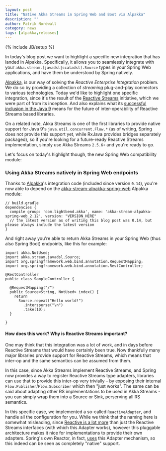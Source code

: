 ```yaml
---
layout: post
title: "Native Akka Streams in Spring Web and Boot via Alpakka"
description: ""
author: Patrik Nordwall
category: news
tags: [alpakka,releases]
---
```

{% include JB/setup %}

In today's blog post we want to highlight a specific new integration that has landed in Alpakka. Specifically, it allows you to seamlessly integrate with your `akka.stream.[javadsl|scaladsl].Source` types in your Spring Web applications, and have them be understood by Spring natively.

[Alpakka](https://doc.akka.io/docs/alpakka/current), is our way of solving the *Reactive Enterprise Integration* problem. We do so by providing a collection of *streaming* plug-and-play connectors to various technologies. Today we'd like to highlight one specific integration, since it's the result of the [Reactive Streams](https://www.reactive-streams.org) initiative, which we were part of from its inception. And also explains what its [successful inclusion in the Java 9](https://docs.oracle.com/javase/9/docs/api/java/util/concurrent/Flow.html) means for the future of inter-operability of Reactive Streams based libraries.

On a related note, Akka Streams is one of the first libraries to provide native support for Java 9's `java.util.concurrent.Flow.*` (as of writing, Spring does not provide this support yet, while RxJava provides bridges separately packaged), so if you're looking for a future-ready Reactive Streams implementation, simply use Akka Streams `2.5.6+` and you're ready to go.

Let's focus on today's highlight though, the new Spring Web compatibility module:

### Using Akka Streams natively in Spring Web endpoints

Thanks to [Alpakka](https://doc.akka.io/docs/alpakka/current)'s integration code (included since version `0.14`), you're now able to depend on the [akka-stream-alpakka-spring-web](https://doc.akka.io/docs/alpakka/current/spring-web.html) Alpakka module: 

```
// build.gradle
dependencies {
  compile group: 'com.lightbend.akka', name: 'akka-stream-alpakka-spring-web_2.12', version: "VERSION_HERE"
  // the latest version as of writing this blog post was 0.14, but please always include the latest version
}
```

And right away you're able to return Akka Streams in your Spring Web (thus also Spring Boot) endpoints, like this for example:

```
import akka.NotUsed;
import akka.stream.javadsl.Source;
import org.springframework.web.bind.annotation.RequestMapping;
import org.springframework.web.bind.annotation.RestController;

@RestController
public class SampleController {

  @RequestMapping("/")
  public Source<String, NotUsed> index() {
    return
      Source.repeat("Hello world!")
        .intersperse("\n")
        .take(10);
  }

}
```

#### How does this work? Why is Reactive Streams important?

One may think that this integration was a lot of work, and in days before Reactive Streams that would have certainly been true. Now thankfully many major libraries provide support for Reactive Streams, which means that inter-op and the same semantics can be assumed from them.

In this case, since Akka Streams implement Reactive Streams, and Spring now provides a way to register Reactive Streams type adapters, libraries can use that to provide this inter-op very trivially – by exposing their internal `Flow.Publisher`/`Flow.Subscriber` which then "just works". The same can be said about adapting other RS implementations to be used in Akka Streams - you can simply wrap them into a Source or Sink, perserving all RS semantics.

In this specific case, we implemented a so-called `ReactiveAdapter`, and handle all the configuration for you. While we think that the naming here is somewhat misleading, since [Reactive is a lot more](https://www.oreilly.com/content/why-reactive) than just the Reactive Streams interfaces (with which this Adapter works), however this pluggable architecture makes it nice for implementations to provide their own adapters. Spring's own Reactor, in fact, [uses](https://github.com/spring-projects/spring-framework/blob/ac1d3b22c9d092cd7d093cca9bbe4feede134fca/spring-core/src/main/java/org/springframework/core/ReactiveAdapterRegistry.java#L240) this Adapter mechanism, so this indeed can be seen as completely "native" support.

